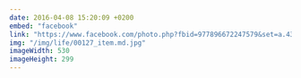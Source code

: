 ```yaml
---
date: 2016-04-08 15:20:09 +0200
embed: "facebook"
link: "https://www.facebook.com/photo.php?fbid=977896672247579&set=a.434824216554830.89303.100000817666251&type=3"
img: "/img/life/00127_item.md.jpg"
imageWidth: 530
imageHeight: 299
---
```

